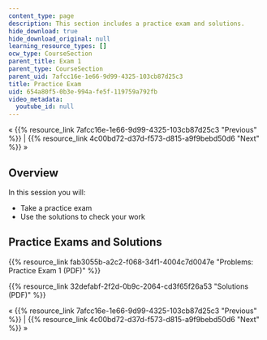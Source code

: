 ```yaml
---
content_type: page
description: This section includes a practice exam and solutions.
hide_download: true
hide_download_original: null
learning_resource_types: []
ocw_type: CourseSection
parent_title: Exam 1
parent_type: CourseSection
parent_uid: 7afcc16e-1e66-9d99-4325-103cb87d25c3
title: Practice Exam
uid: 654a80f5-0b3e-994a-fe5f-119759a792fb
video_metadata:
  youtube_id: null
---
```


« {{% resource_link 7afcc16e-1e66-9d99-4325-103cb87d25c3 "Previous" %}} | {{% resource_link 4c00bd72-d37d-f573-d815-a9f9bebd50d6 "Next" %}} »

Overview
--------

In this session you will:

*   Take a practice exam
*   Use the solutions to check your work

Practice Exams and Solutions
----------------------------

{{% resource_link fab3055b-a2c2-f068-34f1-4004c7d0047e "Problems: Practice Exam 1 (PDF)" %}}

{{% resource_link 32defabf-2f2d-0b9c-2064-cd3f65f26a53 "Solutions (PDF)" %}}

« {{% resource_link 7afcc16e-1e66-9d99-4325-103cb87d25c3 "Previous" %}} | {{% resource_link 4c00bd72-d37d-f573-d815-a9f9bebd50d6 "Next" %}} »